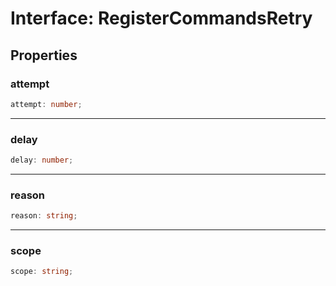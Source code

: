 # Interface: RegisterCommandsRetry

## Properties

### attempt

```ts
attempt: number;
```

***

### delay

```ts
delay: number;
```

***

### reason

```ts
reason: string;
```

***

### scope

```ts
scope: string;
```
